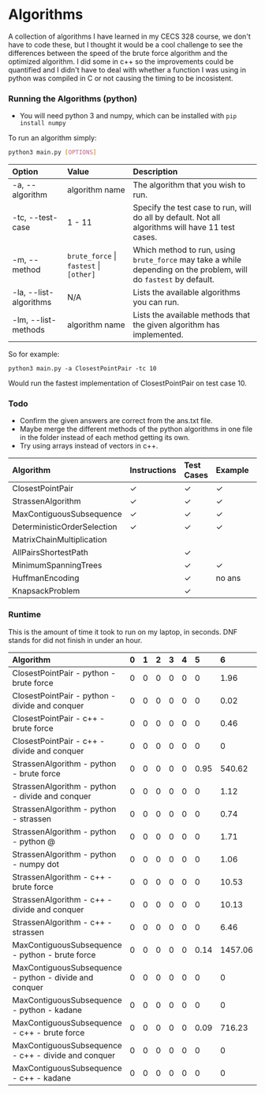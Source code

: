 # Algorithms

A collection of algorithms I have learned in my CECS 328 course, we don't have to code these, but I thought it would be a cool challenge to see the differences between the speed of the brute force algorithm and the optimized algorithm.
I did some in c++ so the improvements could be quantified and I didn't have to deal with whether a function I was using in python was compiled in C or not causing the timing to be incosistent.

### Running the Algorithms (python)

* You will need python 3 and numpy, which can be installed with `pip install numpy`

To run an algorithm simply:
```bash
python3 main.py [OPTIONS]
```

| Option                 | Value                                   | Description                                                                                                       |
|:-----------------------|:----------------------------------------|:------------------------------------------------------------------------------------------------------------------|
| -a, --algorithm        | algorithm name                          | The algorithm that you wish to run.                                                                               |
| -tc, --test-case       | 1 - 11                                  | Specify the test case to run, will do all by default. Not all algorithms will have 11 test cases.                 |
| -m, --method           | `brute_force` \| `fastest` \| `[other]` | Which method to run, using `brute_force` may take a while depending on the problem, will do `fastest` by default. |
| -la, --list-algorithms | N/A                                     | Lists the available algorithms you can run.                                                                       |
| -lm, --list-methods    | algorithm name                          | Lists the available methods that the given algorithm has implemented.                                             |

So for example:

```python3 main.py -a ClosestPointPair -tc 10```

Would run the fastest implementation of ClosestPointPair on test case 10.

### Todo

* Confirm the given answers are correct from the ans.txt file.
* Maybe merge the different methods of the python algorithms in one file in the folder instead of each method getting its own.
* Try using arrays instead of vectors in c++.

| Algorithm                   | Instructions | Test Cases | Example | Brute Force | Fastest  | C++ |
|:----------------------------|:-------------|:-----------|:--------|:------------|:---------|:----|
| ClosestPointPair            | ✓            | ✓          | ✓       | ✓           | ✓        | ✓   |
| StrassenAlgorithm           | ✓            | ✓          | ✓       | ✓           | ✓        | ✓   |
| MaxContiguousSubsequence    | ✓            | ✓          | ✓       | ✓           | ✓        | ✓   |
| DeterministicOrderSelection | ✓            | ✓          | ✓       |             |          |     |
| MatrixChainMultiplication   |              |            |         |             |          |     |
| AllPairsShortestPath        |              | ✓          |         |             |          |     |
| MinimumSpanningTrees        |              | ✓          | ✓       |             |          |     |
| HuffmanEncoding             |              | ✓          | no ans  |             |          |     |
| KnapsackProblem             |              | ✓          |         |             |          |     |

### Runtime

This is the amount of time it took to run on my laptop, in seconds. DNF stands for did not finish in under an hour.

| Algorithm                                              | 0 | 1 | 2 | 3 | 4 | 5    | 6       | 7       | 8      | 9       | 10      |
|:-------------------------------------------------------|:--|:--|:--|:--|:--|:-----|:--------|:--------|:-------|:--------|:--------|
| ClosestPointPair - python - brute force                | 0 | 0 | 0 | 0 | 0 | 0    | 1.96    | 8.20    | 35.14  | DNF     | DNF     |
| ClosestPointPair - python - divide and conquer         | 0 | 0 | 0 | 0 | 0 | 0    | 0.02    | 0.03    | 0.08   | 2.64    | 5.70    |
| ClosestPointPair - c++ - brute force                   | 0 | 0 | 0 | 0 | 0 | 0    | 0.46    | 1.90    | 8.01   | DNF     | DNF     |
| ClosestPointPair - c++ - divide and conquer            | 0 | 0 | 0 | 0 | 0 | 0    | 0       | 0       | 0      | 0.88    | 1.86    |
| StrassenAlgorithm - python - brute force               | 0 | 0 | 0 | 0 | 0 | 0.95 | 540.62  | 4211.46 | DNF    | DNF     | DNF     |
| StrassenAlgorithm - python - divide and conquer        | 0 | 0 | 0 | 0 | 0 | 0    | 1.12    | 8.12    | 8.83   | 60.91   | 62.15   | 
| StrassenAlgorithm - python - strassen                  | 0 | 0 | 0 | 0 | 0 | 0    | 0.74    | 3.45    | 3.96   | 20.27   | 21.42   |
| StrassenAlgorithm - python - python @                  | 0 | 0 | 0 | 0 | 0 | 0    | 1.71    | 5.44    | 16.72  | 54.20   | 124.40  |
| StrassenAlgorithm - python - numpy dot                 | 0 | 0 | 0 | 0 | 0 | 0    | 1.06    | 3.18    | 17.32  | 54.21   | 119.80  |
| StrassenAlgorithm - c++ - brute force                  | 0 | 0 | 0 | 0 | 0 | 0    | 10.53   | 99.27   | 100.13 | 1036.20 | 1018.39 |
| StrassenAlgorithm - c++ - divide and conquer           | 0 | 0 | 0 | 0 | 0 | 0    | 10.13   | 80.91   | 83.00  | 664.17  | 667.40  |
| StrassenAlgorithm - c++ - strassen                     | 0 | 0 | 0 | 0 | 0 | 0    | 6.46    | 44.76   | 45.48  | 330.79  | 335.02  |
| MaxContiguousSubsequence - python - brute force        | 0 | 0 | 0 | 0 | 0 | 0.14 | 1457.06 | DNF     | DNF    | DNF     | DNF     |
| MaxContiguousSubsequence - python - divide and conquer | 0 | 0 | 0 | 0 | 0 | 0    | 0       | 0.09    | 0.39   | 2.05    | 4.26    |
| MaxContiguousSubsequence - python - kadane             | 0 | 0 | 0 | 0 | 0 | 0    | 0       | 0       | 0.06   | 0.30    | 0.63    |
| MaxContiguousSubsequence - c++ - brute force           | 0 | 0 | 0 | 0 | 0 | 0.09 | 716.23  | DNF     | DNF    | DNF     | DNF     |
| MaxContiguousSubsequence - c++ - divide and conquer    | 0 | 0 | 0 | 0 | 0 | 0    | 0       | 0.06    | 0.23   | 1.21    | 2.50    |
| MaxContiguousSubsequence - c++ - kadane                | 0 | 0 | 0 | 0 | 0 | 0    | 0       | 0       | 0      | 0.07    | 0.14    |
